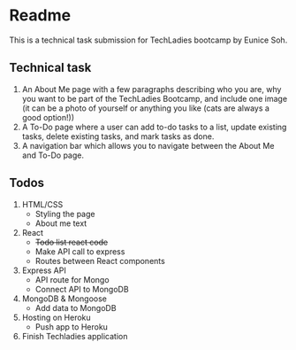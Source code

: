 # Readme

This is a technical task submission for TechLadies bootcamp by Eunice Soh.

## Technical task

1. An About Me page with a few paragraphs describing who you are, why you want to be part of the TechLadies Bootcamp, and include one image (it can be a photo of yourself or anything you like (cats are always a good option!))
2. A To-Do page where a user can add to-do tasks to a list, update existing tasks, delete existing tasks, and mark tasks as done.
3. A navigation bar which allows you to navigate between the About Me and To-Do page.

## Todos

1. HTML/CSS
    - Styling the page
    - About me text
2. React
    - ~~Todo list react code~~
    - Make API call to express
    - Routes between React components
3. Express API
    - API route for Mongo
    - Connect API to MongoDB
4. MongoDB & Mongoose
    - Add data to MongoDB
5. Hosting on Heroku
    - Push app to Heroku
6. Finish Techladies application